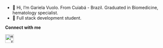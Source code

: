 - 👋 Hi, I’m Gariela Vuolo. From Cuiabá - Brazil. Graduated in Biomedicine, hematology specialist.
- 🌱 Full stack development student.


<b>Connect with me</b>

<a href="https://www.linkedin.com/in/gabriela-vuolo-oliveira-390189193/">
  <code><img alt="My linkedin" width="28" src="https://img.icons8.com/color/48/000000/linkedin.png" /></code>
</a>
